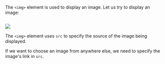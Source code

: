The `<img>` element is used to display an image. Let us try to display an image:

<codeblock language="html" type="lesson">
<code>
<img src="https://ucarecdn.com/b9721aee-1c09-4d0c-9bcb-8969afe2751e/-/resize/400x/">
</code>
</codeblock>

The `<img>` element uses `src` to
specify the source of the image
being displayed.

If we want to choose an image from
anywhere else,
we need to specify the image's link
in `src`.
